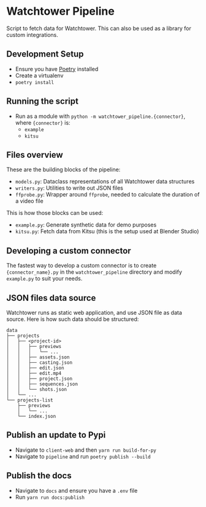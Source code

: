 # Watchtower Pipeline

Script to fetch data for Watchtower. This can also be used as a library for custom integrations.

## Development Setup
* Ensure you have [Poetry](https://python-poetry.org/) installed
* Create a virtualenv
* `poetry install`

## Running the script
* Run as a module with `python -m watchtower_pipeline.{connector}`, where `{connector}` is:
  * `example`
  * `kitsu`

## Files overview
These are the building blocks of the pipeline:
- `models.py`: Dataclass representations of all Watchtower data structures
- `writers.py`: Utilities to write out JSON files
- `ffprobe.py`: Wrapper around `ffprobe`, needed to calculate the duration of a video file

This is how those blocks can be used:
- `example.py`: Generate synthetic data for demo purposes
- `kitsu.py`: Fetch data from Kitsu (this is the setup used at Blender Studio)

## Developing a custom connector
The fastest way to develop a custom connector is to create `{connector_name}.py` in the
`watchtower_pipeline` directory and modify `example.py` to suit your needs.


## JSON files data source
Watchtower runs as static web application, and use JSON file as data source.
Here is how such data should be structured:

```
data
├── projects
│   ├── <project-id>
│   │   ├── previews
│   │   │   └── ...
│   │   ├── assets.json
│   │   ├── casting.json
│   │   ├── edit.json
│   │   ├── edit.mp4
│   │   ├── project.json
│   │   ├── sequences.json
│   │   └── shots.json
│   └── ...
└── projects-list
    ├── previews
    │   └── ...
    └── index.json
```

## Publish an update to Pypi
* Navigate to `client-web` and then `yarn run build-for-py`
* Navigate to `pipeline` and run `poetry publish --build`

## Publish the docs
* Navigate to `docs` and ensure you have a `.env` file
* Run `yarn run docs:publish`

